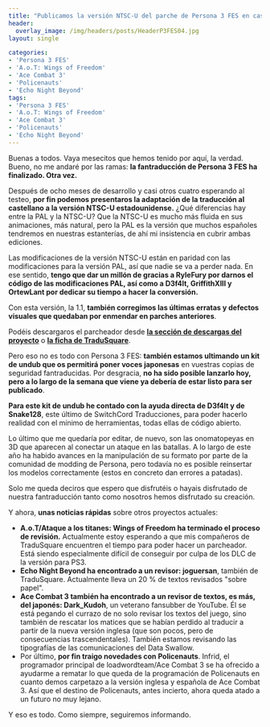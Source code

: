 ```yaml
---
title: "Publicamos la versión NTSC-U del parche de Persona 3 FES en castellano"
header:
  overlay_image: /img/headers/posts/HeaderP3FES04.jpg
layout: single

categories:
- 'Persona 3 FES'
- 'A.o.T: Wings of Freedom'
- 'Ace Combat 3'
- 'Policenauts'
- 'Echo Night Beyond'
tags:
- 'Persona 3 FES'
- 'A.o.T: Wings of Freedom'
- 'Ace Combat 3'
- 'Policenauts'
- 'Echo Night Beyond'
---
```


Buenas a todos. Vaya mesecitos que hemos tenido por aquí, la verdad. Bueno, no me andaré por las ramas: **la fantraducción de Persona 3 FES ha finalizado. 
Otra vez.**

Después de ocho meses de desarrollo y casi otros cuatro esperando al testeo, **por fin podemos presentaros la adaptación de la traducción al castellano a la 
versión NTSC-U estadounidense.** ¿Qué diferencias hay entre la PAL y la NTSC-U? Que la NTSC-U es mucho más fluida en sus animaciones, más natural, pero la PAL 
es la versión que muchos españoles tendremos en nuestras estanterías, de ahí mi insistencia en cubrir ambas ediciones.

Las modificaciones de la versión NTSC-U están en paridad con las modificaciones para la versión PAL, así que nadie se va a perder nada. En ese sentido, **tengo 
que dar un millón de gracias a RyleFury por darnos el código de las modificaciones PAL, así como a D3f4lt, GriffithXIII y OrtewLant por dedicar su tiempo a 
hacer la conversión.**

Con esta versión, la 1.1, **también corregimos las últimas erratas y defectos visuales que quedaban por enmendar en parches anteriores**.

Podéis descargaros el parcheador desde **[la sección de descargas del proyecto](https://tiovictor.romhackhispano.org/persona-3-fes/informacion/)** o **[la ficha de TraduSquare](https://tradusquare.es/proyectos/persona-3-fes/)**.

Pero eso no es todo con Persona 3 FES: **también estamos ultimando un kit de undub que os permitirá poner voces japonesas** en vuestras copias de seguridad 
fantraducidas. Por desgracia, **no ha sido posible lanzarlo hoy, pero a lo largo de la semana que viene ya debería de estar listo para ser publicado**.

**Para este kit de undub he contado con la ayuda directa de D3f4lt y de Snake128**, este último de SwitchCord Traducciones, para poder hacerlo realidad con el 
mínimo de herramientas, todas ellas de código abierto.

Lo último que me quedaría por editar, de nuevo, son las onomatopeyas en 3D que aparecen al conectar un ataque en las batallas. A lo largo de este año ha habido 
avances en la manipulación de su formato por parte de la comunidad de modding de Persona, pero todavía no es posible reinsertar los modelos correctamente (estos 
en concreto dan errores a patadas).

Solo me queda deciros que espero que disfrutéis o hayais disfrutado de nuestra fantraducción tanto como nosotros hemos disfrutado su creación.

Y ahora, **unas noticias rápidas** sobre otros proyectos actuales:
 - **A.o.T/Ataque a los titanes: Wings of Freedom ha terminado el proceso de revisión.** Actualmente estoy esperando a que mis compañeros de TraduSquare encuentren
   el tiempo para poder hacer un parcheador. Está siendo especialmente difícil de conseguir por culpa de los DLC de la versión para PS3.
 - **Echo Night Beyond ha encontrado a un revisor: joguersan**, también de TraduSquare. Actualmente lleva un 20 % de textos revisados "sobre papel".
 - **Ace Combat 3 también ha encontrado a un revisor de textos, es más, del japonés: Dark_Kudoh**, un veterano fansubber de YouTube. Él se está pegando el currazo
   de no solo revisar los textos del juego, sino también de rescatar los matices que se habían perdido al traducir a partir de la nueva versión inglesa (que son 
   pocos, pero de consecuencias trascendentales). También estamos revisando las tipografías de las comunicaciones del Data Swallow.
 - Por último, **por fin traigo novedades con Policenauts**. Infrid, el programador principal de loadwordteam/Ace Combat 3 se ha ofrecido a ayudarme a rematar lo que 
   queda de la programación de Policenauts en cuanto demos carpetazo a la versión inglesa y española de Ace Combat 3. Así que el destino de Policenauts, antes incierto, 
   ahora queda atado a un futuro no muy lejano.

Y eso es todo. Como siempre, seguiremos informando.
